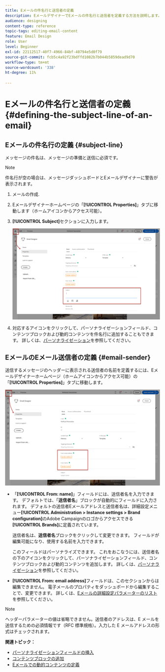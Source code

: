 ```yaml
---
title: Eメールの件名行と送信者の定義
description: EメールデザイナーでEメールの件名行と送信者を定義する方法を説明します。
audience: designing
content-type: reference
topic-tags: editing-email-content
feature: Email Design
role: User
level: Beginner
exl-id: 22112517-40f7-4966-84bf-40794e5d0f79
source-git-commit: fcb5c4a92f23bdffd1082b7b044b5859dead9d70
workflow-type: tm+mt
source-wordcount: '338'
ht-degree: 11%

---
```


# Eメールの件名行と送信者の定義{#defining-the-subject-line-of-an-email}

## Eメールの件名行の定義 {#subject-line}

メッセージの件名は、メッセージの準備と送信に必須です。

>[!NOTE]
>
>件名行が空の場合は、メッセージダッシュボードとEメールデザイナーに警告が表示されます。

1. メールの作成.
1. Eメールデザイナーホームページの「**[!UICONTROL Properties]**」タブに移動します（ホームアイコンからアクセス可能）。
1. **[!UICONTROL Subject]**&#x200B;セクションに入力します。

   ![](assets/email_designer_subject.png)

1. 対応するアイコンをクリックして、パーソナライゼーションフィールド、コンテンツブロックおよび動的コンテンツを件名行に追加することもできます。 詳しくは、[パーソナライゼーション](../../designing/using/personalization.md)を参照してください。

## EメールのEメール送信者の定義 {#email-sender}

送信するメッセージのヘッダーに表示される送信者の名前を定義するには、Eメールデザイナーホームページ（ホームアイコンからアクセス可能）の「**[!UICONTROL Properties]**」タブに移動します。

![](assets/delivery_content_edition16.png)

* 「**[!UICONTROL From: name]**」フィールドには、送信者名を入力できます。 デフォルトでは、「**送信者名**」ブロックが自動的にフィールドに入力されます。 デフォルトの送信者Eメールアドレスと送信者名は、詳細設定メニュー&#x200B;**[!UICONTROL Administration > Instance settings > Brand configuration]**&#x200B;のAdobe Campaignのロゴからアクセスできる&#x200B;**[!UICONTROL Brands]**&#x200B;に定義されています。

   送信者名は、**送信者名**&#x200B;ブロックをクリックして変更できます。 フィールドが編集可能になり、使用する名前を入力できます。

   このフィールドはパーソナライズできます。 これをおこなうには、送信者名の下のアイコンをクリックして、パーソナライゼーションフィールド、コンテンツブロックおよび動的コンテンツを追加します。 詳しくは、[パーソナライゼーション](../../designing/using/personalization.md)を参照してください。

* **[!UICONTROL From: email address]**&#x200B;フィールドは、このセクションからは編集できません。 電子メールのプロパティをダッシュボードから編集することで、変更できます。 詳しくは、[Eメールの詳細設定パラメーターのリスト](../../administration/using/configuring-email-channel.md#advanced-parameters)を参照してください。

>[!NOTE]
>
>ヘッダーパラメーターの値は省略できません。送信者のアドレスは、E メールを送信するための必須情報です（RFC 標準規格）。入力した E メールアドレスの形式はチェックされます。

**関連トピック：**

* [パーソナライゼーションフィールドの挿入](../../designing/using/personalization.md#inserting-a-personalization-field)
* [コンテンツブロックの追加](../../designing/using/personalization.md#adding-a-content-block)
* [Eメールでの動的コンテンツの定義](../../designing/using/personalization.md#defining-dynamic-content-in-an-email)
